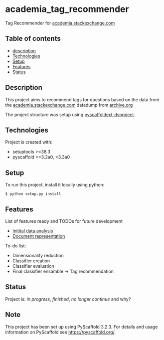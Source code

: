 # academia_tag_recommender

Tag Recommender for [academia.stackexchange.com](https://academia.stackexchange.com/)

## Table of contents
* [description](#description)
* [Technologies](#technologies)
* [Setup](#setup)
* [Features](#features)
* [Status](#status)

## Description

This project aims to recommend tags for questions based on the data from the [academia.stackexchange.com](https://academia.stackexchange.com/)
 datadump from [archive.org](https://archive.org/details/stackexchange)
 
 The project structure was setup using [pyscaffoldext-dsproject](https://github.com/pyscaffold/pyscaffoldext-dsproject).
 
## Technologies
Project is created with:
* setuptools >=38.3
* pyscaffold >=3.2a0, <3.3a0
	
## Setup
To run this project, install it locally using python:

```
$ python setup.py install
```

## Features
List of features ready and TODOs for future development
* [Initital data analysis](notebooks/1.0-me-initial-data-exploration.ipynb)
* [Document representation](notebooks/2.0-me-document-representation)

To-do list:
* Dimensionality reduction
* Classifier creation
* Classifier evaluation
* Final classifier ensamble -> Tag recommendation

## Status
Project is: _in progress_, _finished_, _no longer continue_ and why?

## Note

This project has been set up using PyScaffold 3.2.3. For details and usage
information on PyScaffold see https://pyscaffold.org/.
